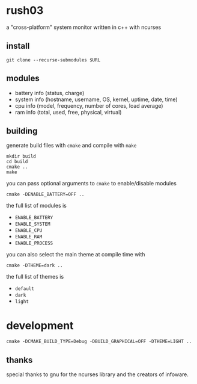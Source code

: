 # rush03

a "cross-platform" system monitor written in c++ with ncurses

## install

```
git clone --recurse-submodules $URL
```

## modules

- battery info (status, charge)
- system info (hostname, username, OS, kernel, uptime, date, time)
- cpu info (model, frequency, number of cores, load average)
- ram info (total, used, free, physical, virtual)

## building

generate build files with `cmake` and compile with `make`

```
mkdir build
cd build
cmake ..
make
```

you can pass optional arguments to `cmake` to enable/disable modules

```
cmake -DENABLE_BATTERY=OFF ..
```

the full list of modules is

- `ENABLE_BATTERY`
- `ENABLE_SYSTEM`
- `ENABLE_CPU`
- `ENABLE_RAM`
- `ENABLE_PROCESS`

you can also select the main theme at compile time with

```
cmake -DTHEME=dark ..
```

the full list of themes is

- `default`
- `dark`
- `light`

# development

```
cmake -DCMAKE_BUILD_TYPE=Debug -DBUILD_GRAPHICAL=OFF -DTHEME=LIGHT ..
```

## thanks

special thanks to gnu for the ncurses library and the creators of infoware.
